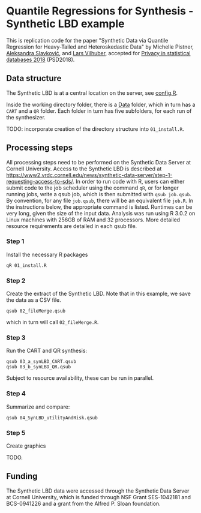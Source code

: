 # Quantile Regressions for Synthesis - Synthetic LBD example

This is replication code for the paper "Synthetic Data via Quantile Regression for Heavy-Tailed and Heteroskedastic Data" by Michelle Pistner, [Aleksandra Slavković](http://personal.psu.edu/abs12/), and [Lars Vilhuber](https://lars.vilhuber.com/), accepted for [Privacy in statistical databases 2018](https://unescoprivacychair.urv.cat/psd2018/) (PSD2018).

## Data structure

The Synthetic LBD is at a central location on the server, see [config.R]().

Inside the working directory folder, there is a [Data]() folder, which in turn has a `CART` and a `QR` folder. Each folder in turn has five subfolders, for each run of the synthesizer.

TODO: incorporate creation of the directory structure into `01_install.R`.

## Processing steps

All processing steps need to be performed on the Synthetic Data Server at Cornell University.  Access to the Synthetic LBD is described at https://www2.vrdc.cornell.edu/news/synthetic-data-server/step-1-requesting-access-to-sds/. In order to run code with R, users can either submit code to the job scheduler using the command `qR`, or for longer running jobs, write a qsub job, which is then submitted with `qsub job.qsub`. By convention, for any file `job.qsub`, there will be an equivalent file `job.R`. In the instructions below, the appropriate command is listed. Runtimes can be very long, given the size of the input data. Analysis was run using R 3.0.2 on Linux machines with 256GB of RAM and 32 processors. More detailed resource requirements are detailed in each qsub file.


### Step 1
Install the necessary R packages
```
qR 01_install.R
```

### Step 2
Create the extract of the Synthetic LBD. Note that in this example, we save the data as a CSV file.
```
qsub 02_fileMerge.qsub
```
which in turn will call `02_fileMerge.R`.

### Step 3
Run the CART and QR synthesis:
```
qsub 03_a_synLBD_CART.qsub
qsub 03_b_synLBD_QR.qsub
```
Subject to resource availability, these can be run in parallel.

### Step 4
Summarize and compare:
```
qsub 04_SynLBD_utilityAndRisk.qsub
```

### Step 5
Create graphics

TODO.

## Funding
The Synthetic LBD data were accessed through the Synthetic Data Server at Cornell University, which is funded through NSF Grant SES-1042181 and BCS-0941226 and a grant from the Alfred P. Sloan foundation.

